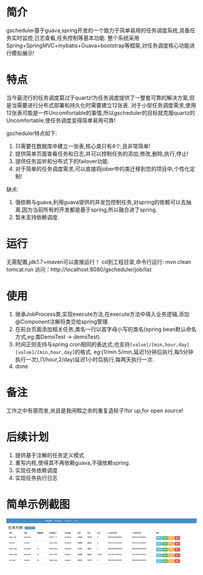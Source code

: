 # 简介
gscheduler基于guava,spring开发的一个致力于简单易用的任务调度系统,具备任务实时监控,日志查看,任务控制等基本功能.
整个系统采用Spring+SpringMVC+mybatis+Guava+bootstrap等框架,对任务调度核心功能进行模拟展示!

# 特点
当今最流行的任务调度莫过于quartz!为任务调度提供了一整套可靠的解决方案,但是当需要进行分布式部署和持久化时需要建立12张表.
对于小型任务调度需求,使用12张表可能是一件Uncomfortable的事情,所以gscheduler的目标就克服quartz的Uncomfortable,使任务调度变得简单易用可靠!

gscheduler特点如下:
1. 只需要在数据库中建立一张表,核心类只有4个,且非常简单!
2. 提供简单页面查看任务和日志,并可以控制任务的添加,修改,删除,执行,停止!
3. 提供任务监听和分布式下的failover功能.
4. 对于简单的任务调度需求,可以直接将jober中的类迁移到您的项目中,个性化定制!


缺点:
1. 强依赖与guava,利用guava提供的并发包控制任务,对spring的依赖可以去抽离,因为当前所有的开发都是基于spring,所以融合进了spring.
2. 暂未支持依赖调度.

# 运行
无需配置,jdk1.7+maven可以直接运行！
cd到工程目录,命令行运行: mvn clean tomcat:run
访问：http://localhost:8080/gscheduler/job/list

# 使用
1. 继承JobProcess类,实现execute方法,在execute方法中填入业务逻辑,添加@Component注解将类交给spring管理.
2. 在前台页面添加相关任务,类名一行以首字母小写的类名(spring bean默认命名方式,eg:类DemoTest -> demoTest).
3. 时间正则支持与spring cron相同的表达式,也支持`[value]/[min,hour,day] [value]/[min,hour,day]`的格式.
eg:(1/min 5/min,延迟1分钟后执行,每5分钟执行一次),(1/hour,2/day)延迟1小时后执行,每两天执行一次.
4. done


# 备注
工作之中有感而发,尚且是我闲暇之余的重复造轮子!for up,for open source!

# 后续计划
1. 提供基于注解的任务定义模式
2. 重写内核,使得其不再依赖guava,不强依赖spring.
3. 实现任务依赖调度
4. 实现任务执行日志

# 简单示例截图

![image](https://github.com/runingriver/gscheduler/blob/master/images/gschedule_demo.png)